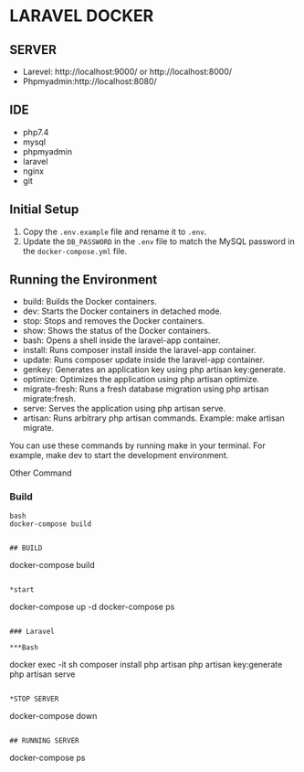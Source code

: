 # LARAVEL DOCKER


## SERVER
- Larevel: http://localhost:9000/ or http://localhost:8000/
- Phpmyadmin:http://localhost:8080/

## IDE
- php7.4
- mysql
- phpmyadmin
- laravel
- nginx
- git



## Initial Setup
1. Copy the `.env.example` file and rename it to `.env`.
2. Update the `DB_PASSWORD` in the `.env` file to match the MySQL password in the `docker-compose.yml` file.

## Running the Environment
- build: Builds the Docker containers.
- dev: Starts the Docker containers in detached mode.
- stop: Stops and removes the Docker containers.
- show: Shows the status of the Docker containers.
- bash: Opens a shell inside the laravel-app container.
- install: Runs composer install inside the laravel-app container.
- update: Runs composer update inside the laravel-app container.
- genkey: Generates an application key using php artisan key:generate.
- optimize: Optimizes the application using php artisan optimize.
- migrate-fresh: Runs a fresh database migration using php artisan migrate:fresh.
- serve: Serves the application using php artisan serve.
- artisan: Runs arbitrary php artisan commands. Example: make artisan migrate.

You can use these commands by running make <target> in your terminal. For example, make dev to start the development environment.

Other Command
### Build
```
bash
docker-compose build


## BUILD
```
docker-compose build
```

*start
```
docker-compose up -d
docker-compose ps
```

### Laravel

***Bash

```
docker exec -it <container-image-id> sh
composer install
php artisan
php artisan key:generate
php artisan serve

```

*STOP SERVER

```
docker-compose down
```

## RUNNING SERVER

```
docker-compose ps
```